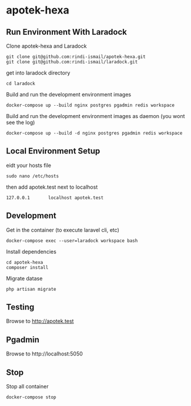 # apotek-hexa

## Run Environment With Laradock

Clone apotek-hexa and Laradock

```shell
git clone git@github.com:rindi-ismail/apotek-hexa.git
git clone git@github.com:rindi-ismail/laradock.git
```

get into laradock directory
```shell
cd laradock
```

Build and run the development environment images
```shell
docker-compose up --build nginx postgres pgadmin redis workspace
```

Build and run the development environment images as daemon (you wont see the log)
```shell
docker-compose up --build -d nginx postgres pgadmin redis workspace
```

## Local Environment Setup

eidt your hosts file 
```shell
sudo nano /etc/hosts
```

then add apotek.test next to localhost
```
127.0.0.1       localhost apotek.test
```

## Development

Get in the container (to execute laravel cli, etc)
```shell
docker-compose exec --user=laradock workspace bash
```

Install dependencies
```shell
cd apotek-hexa
composer install
```

Migrate datase
```shell
php artisan migrate
```

## Testing

Browse to http://apotek.test


## Pgadmin

Browse to http://localhost:5050


## Stop

Stop all container

```shell
docker-compose stop
```
